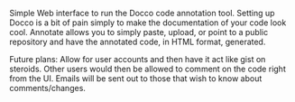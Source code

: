 Simple Web interface to run the Docco code annotation tool. Setting up Docco is a bit of pain simply to make the documentation of your code look cool. Annotate allows you to simply paste, upload, or point to a public repository and have the annotated code, in HTML format, generated. 

Future plans: Allow for user accounts and then have it act like gist on steroids. Other users would then be allowed to comment on the code right from the UI. Emails will be sent out to those that wish to know about comments/changes.

